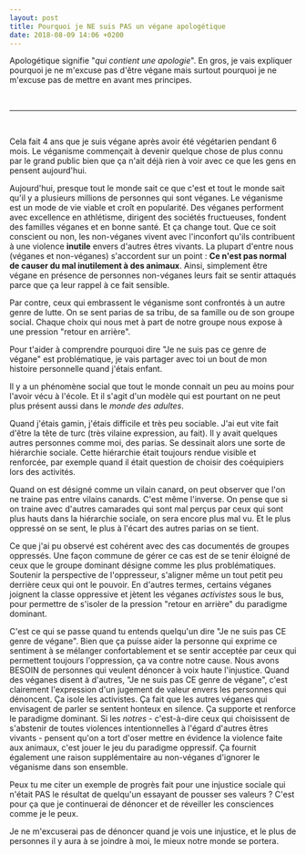 ```yaml
---
layout: post
title: Pourquoi je NE suis PAS un végane apologétique
date: 2018-08-09 14:06 +0200
---
```


Apologétique signifie "_qui contient une apologie_". En gros, je vais expliquer
pourquoi je ne m'excuse pas d'être végane mais surtout pourquoi je ne m'excuse
pas de mettre en avant mes principes.

<br>

---

<br>

Cela fait 4 ans que je suis végane après avoir été végétarien pendant 6 mois.
Le véganisme commençait à devenir quelque chose de plus connu par le grand
public bien que ça n'ait déjà rien à voir avec ce que les gens en pensent
aujourd'hui. 

Aujourd'hui, presque tout le monde sait ce que c'est et tout le monde sait
qu'il y a plusieurs millions de personnes qui sont véganes. Le véganisme est
un mode de vie viable et croît en popularité. Des véganes performent avec
excellence en athlétisme, dirigent des sociétés fructueuses, fondent des
familles véganes et en bonne santé. Et ça change tout. Que ce soit conscient
ou non, les non-véganes vivent avec l'inconfort qu'ils contribuent à une
violence **inutile** envers d'autres êtres vivants. La plupart d'entre nous
(véganes et non-véganes) s'accordent sur un point : **Ce n'est pas normal de
causer du mal inutilement à des animaux**. Ainsi, simplement être végane en
présence de personnes non-véganes leurs fait se sentir attaqués parce que ça
leur rappel à ce fait sensible.

Par contre, ceux qui embrassent le véganisme sont confrontés à un autre genre
de lutte. On se sent parias de sa tribu, de sa famille ou de son groupe
social. Chaque choix qui nous met à part de notre groupe nous expose à une
pression "retour en arrière".

Pour t'aider à comprendre pourquoi dire "Je ne suis pas ce genre de végane" est
problématique, je vais partager avec toi un bout de mon histoire personnelle
quand j'étais enfant.

Il y a un phénomène social que tout le monde connait un peu au moins pour
l'avoir vécu à l'école. Et il s'agit d'un modèle qui est pourtant on ne peut
plus présent aussi dans le _monde des adultes_.

Quand j'étais gamin, j'étais difficile et très peu sociable. J'ai eut vite fait
d'être la tête de turc (très vilaine expression, au fait). Il y avait quelques
autres personnes comme moi, des parias. Se dessinait alors une sorte de
hiérarchie sociale. Cette hiérarchie était toujours rendue visible et renforcée,
par exemple quand il était question de choisir des coéquipiers lors des
activités.

Quand on est désigné comme un vilain canard, on peut observer que l'on ne traine
pas entre vilains canards. C'est même l'inverse. On pense que si on traine avec
d'autres camarades qui sont mal perçus par ceux qui sont plus hauts dans la
hiérarchie sociale, on sera encore plus mal vu. Et le plus oppressé on se sent,
le plus à l'écart des autres parias on se tient.

Ce que j'ai pu observé est cohérent avec des cas documentés de groupes
oppressés. Une façon commune de gérer ce cas est de se tenir éloigné de ceux que
le groupe dominant désigne comme les plus problématiques. Soutenir la
perspective de l'oppresseur, s'aligner même un tout petit peu derrière ceux qui
ont le pouvoir. En d'autres termes, certains véganes joignent la classe
oppressive et jètent les véganes _activistes_ sous le bus, pour permettre de
s'isoler de la pression "retour en arrière" du paradigme dominant.

C'est ce qui se passe quand tu entends quelqu'un dire "Je ne suis pas CE genre
de végane". Bien que ça puisse aider la personne qui exprime ce sentiment à se
mélanger confortablement et se sentir acceptée par ceux qui permettent toujours
l'oppression, ça va contre notre cause. Nous avons BESOIN de personnes qui
veulent dénoncer à voix haute l'injustice. Quand des véganes disent à d'autres,
"Je ne suis pas CE genre de végane", c'est clairement l'expression d'un jugement
de valeur envers les personnes qui dénoncent. Ça isole les activistes. Ça fait
que les autres véganes qui envisagent de parler se sentent honteux en silence.
Ça supporte et renforce le paradigme dominant. Si les _notres_ - c'est-à-dire
ceux qui choisissent de s'abstenir de toutes violences intentionnelles à l'égard
d'autres êtres vivants - pensent qu'on a tort d'oser mettre en évidence la
violence faite aux animaux, c'est jouer le jeu du paradigme oppressif. Ça
fournit également une raison supplémentaire au non-véganes d'ignorer le
véganisme dans son ensemble.

Peux tu me citer un exemple de progrès fait pour une injustice sociale qui
n'était PAS le résultat de quelqu'un essayant de pousser ses valeurs ? C'est
pour ça que je continuerai de dénoncer et de réveiller les consciences comme je
le peux.

Je ne m'excuserai pas de dénoncer quand je vois une injustice, et le plus de
personnes il y aura à se joindre à moi, le mieux notre monde se portera.


